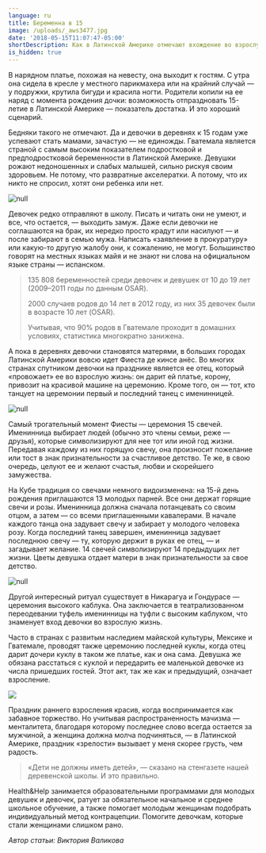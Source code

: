```yaml
---
language: ru
title: Беременна в 15
image: /uploads/_aws3477.jpg
date: '2018-05-15T11:07:47-05:00'
shortDescription: Как в Латинской Америке отмечают вхождение во взрослую жизнь.
is_hidden: true
---
```

В нарядном платье, похожая на невесту, она выходит к гостям. С утра она сидела в кресле у местного парикмахера или на крайний случай — у подружки, крутила бигуди и красила ногти. Родители копили на ее наряд с момента рождения дочки: возможность отпраздновать 15-летие в Латинской Америке — показатель достатка. И это хороший сценарий.

Бедняки такого не отмечают. Да и девочки в деревнях к 15 годам уже успевают стать мамами, зачастую — не единожды. Гватемала является страной с самым высоким показателем подростковой и предподростковой беременности в Латинской Америке. Девушки рожают недоношенных и слабых малышей, сильно рискуя своим здоровьем. Не потому, что развратные акселератки. А потому, что их никто не спросил, хотят они ребенка или нет.

![null]()

Девочек редко отправляют в школу. Писать и читать они не умеют, и все, что остается, — выходить замуж. Даже если девочки не соглашаются на брак, их нередко просто крадут или насилуют — и после забирают в семью мужа. Написать «заявление в прокуратуру» или какую-то другую жалобу они, к сожалению, не могут. Большинство говорят на местных языках майя и не знают ни слова на официальном языке страны — испанском.

> 135 808 беременностей среди девочек и девушек от 10 до 19 лет (2009–2011 годы по данным OSAR).
>
> 2000 случаев родов до 14 лет в 2012 году, из них 35 девочек были в возрасте 10 лет (OSAR).
>
> Учитывая, что 90% родов в Гватемале проходит в домашних условиях, статистика многократно занижена.

А пока в деревнях девочки становятся матерями, в больших городах Латинской Америки вовсю идет Фиеста де кинсе анёс. Во многих странах спутником девочки на празднике является ее отец, который «провожает» ее во взрослую жизнь: он дарит ей платье, корону, привозит на красивой машине на церемонию. Кроме того, он — тот, кто танцует на церемонии первый и последний танец с именинницей.

![null](/uploads/_aws3477.jpg)

Самый трогательный момент Фиесты — церемония 15 свечей. Именинница выбирает людей (обычно это члены семьи, реже — друзья), которые символизируют для нее тот или иной год жизни. Передавая каждому из них горящую свечу, она произносит пожелание или тост в знак признательности за счастливое детство. Те же, в свою очередь, целуют ее и желают счастья, любви и скорейшего замужества.

На Кубе традиция со свечами немного видоизменена: на 15-й день рождения приглашаются 13 молодых парней. Все они держат горящие свечи и розы. Именинница должна сначала потанцевать со своим отцом, а затем — со всеми приглашенными кавалерами. В начале каждого танца она задувает свечу и забирает у молодого человека розу. Когда последний танец завершен, именинница задувает последнюю свечу — ту, которую держит в руках ее отец, — и загадывает желание. 14 свечей символизируют 14 предыдущих лет жизни. Цветы девушка отдает матери в знак признательности за свое детство.

![null](/uploads/ea3ef55c5c8ffb3128969958ecbd0aa5.jpg)

Другой интересный ритуал существует в Никарагуа и Гондурасе — церемония высокого каблука. Она заключается в театрализованном переодевании туфель именинницы на туфли с высоким каблуком, что знаменует вход девочки во взрослую жизнь.

Часто в странах с развитым наследием майяской культуры, Мексике и Гватемале, проводят также церемонию последней куклы, когда отец дарит дочери куклу в таком же платье, как и она сама. Девушка же обязана расстаться с куклой и передарить ее маленькой девочке из числа пришедших гостей. Этот акт, так же как и предыдущий, означает взросление.

![](/uploads/dsc_0261-2.jpg)

Праздник раннего взросления красив, когда воспринимается как забавное торжество. Но учитывая распространенность мачизма — менталитета, благодаря которому последнее слово всегда остается за мужчиной, а женщина должна молча подчиняться, — в Латинской Америке, праздник «зрелости» вызывает у меня скорее грусть, чем радость.

> «Дети не должны иметь детей», — сказано на стенгазете нашей деревенской школы. И это правильно.

Health&Help занимается образовательными программами для молодых девушек и девочек, ратует за обязательное начальное и среднее школьное обучение, а также помогает молодым женщинам подобрать индивидуальный метод контрацепции. Помогите девочкам, которые стали женщинами слишком рано.

_Автор статьи: Виктория Валикова_
